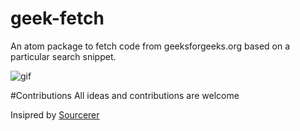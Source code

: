# geek-fetch

An atom package to fetch code from geeksforgeeks.org based on a particular search snippet.

![gif](https://github.com/sam09/geek-fetch/blob/master/images/demo.gif)

#Contributions
All ideas and contributions are welcome


Insipred by [Sourcerer](https://github.com/NickTikhonov/sourcerer)
